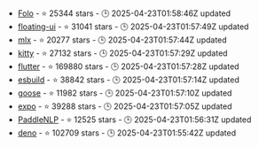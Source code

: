 - [Folo](https://github.com/RSSNext/Folo) - ⭐ 25344 stars - 🕒 2025-04-23T01:58:46Z updated
- [floating-ui](https://github.com/floating-ui/floating-ui) - ⭐ 31041 stars - 🕒 2025-04-23T01:57:49Z updated
- [mlx](https://github.com/ml-explore/mlx) - ⭐ 20277 stars - 🕒 2025-04-23T01:57:44Z updated
- [kitty](https://github.com/kovidgoyal/kitty) - ⭐ 27132 stars - 🕒 2025-04-23T01:57:29Z updated
- [flutter](https://github.com/flutter/flutter) - ⭐ 169880 stars - 🕒 2025-04-23T01:57:28Z updated
- [esbuild](https://github.com/evanw/esbuild) - ⭐ 38842 stars - 🕒 2025-04-23T01:57:14Z updated
- [goose](https://github.com/block/goose) - ⭐ 11982 stars - 🕒 2025-04-23T01:57:10Z updated
- [expo](https://github.com/expo/expo) - ⭐ 39288 stars - 🕒 2025-04-23T01:57:05Z updated
- [PaddleNLP](https://github.com/PaddlePaddle/PaddleNLP) - ⭐ 12525 stars - 🕒 2025-04-23T01:56:31Z updated
- [deno](https://github.com/denoland/deno) - ⭐ 102709 stars - 🕒 2025-04-23T01:55:42Z updated
